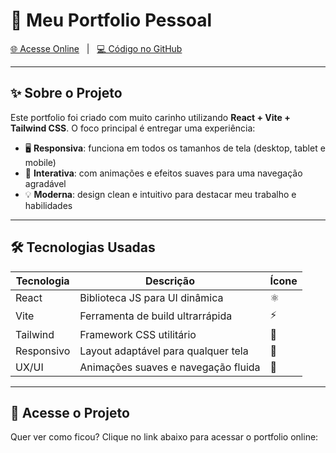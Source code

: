 # 🚀 Meu Portfolio Pessoal

[🌐 Acesse Online](https://portfolio-2025-cyan-eight.vercel.app) &nbsp;&nbsp;|&nbsp;&nbsp; [💻 Código no GitHub](https://github.com/seuusuario/seuportfolio)

---

## ✨ Sobre o Projeto

Este portfolio foi criado com muito carinho utilizando **React + Vite + Tailwind CSS**. O foco principal é entregar uma experiência:

- 🖥️ **Responsiva**: funciona em todos os tamanhos de tela (desktop, tablet e mobile)  
- 🎯 **Interativa**: com animações e efeitos suaves para uma navegação agradável  
- 💡 **Moderna**: design clean e intuitivo para destacar meu trabalho e habilidades  

---

## 🛠 Tecnologias Usadas

| Tecnologia | Descrição                          | Ícone            |
|------------|----------------------------------|------------------|
| React      | Biblioteca JS para UI dinâmica   | ⚛️               |
| Vite       | Ferramenta de build ultrarrápida | ⚡               |
| Tailwind   | Framework CSS utilitário          | 🎨               |
| Responsivo | Layout adaptável para qualquer tela | 📱             |
| UX/UI      | Animações suaves e navegação fluida | 🎉             |

---

## 👀 Acesse o Projeto

Quer ver como ficou? Clique no link abaixo para acessar o portfolio online:


